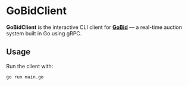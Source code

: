 # GoBidClient

**GoBidClient** is the interactive CLI client for **[GoBid](https://github.com/prakash03445/GoBid)** — a real-time auction system built in Go using gRPC.

## Usage

Run the client with:

```bash
go run main.go
